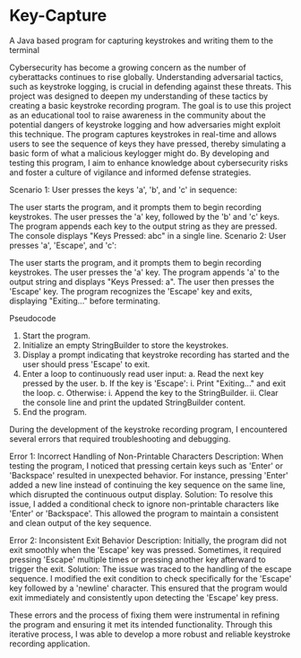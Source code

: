 # Key-Capture
A Java based program for capturing keystrokes and writing them to the terminal

Cybersecurity has become a growing concern as the number of cyberattacks continues to rise globally. Understanding adversarial tactics, such as keystroke logging, is crucial in defending against these threats. This project was designed to deepen my understanding of these tactics by creating a basic keystroke recording program. The goal is to use this project as an educational tool to raise awareness in the community about the potential dangers of keystroke logging and how adversaries might exploit this technique. The program captures keystrokes in real-time and allows users to see the sequence of keys they have pressed, thereby simulating a basic form of what a malicious keylogger might do. By developing and testing this program, I aim to enhance knowledge about cybersecurity risks and foster a culture of vigilance and informed defense strategies.



Scenario 1: User presses the keys 'a', 'b', and 'c' in sequence:

The user starts the program, and it prompts them to begin recording keystrokes.
The user presses the 'a' key, followed by the 'b' and 'c' keys.
The program appends each key to the output string as they are pressed.
The console displays "Keys Pressed: abc" in a single line.
Scenario 2: User presses 'a', 'Escape', and 'c':

The user starts the program, and it prompts them to begin recording keystrokes.
The user presses the 'a' key.
The program appends 'a' to the output string and displays "Keys Pressed: a".
The user then presses the 'Escape' key.
The program recognizes the 'Escape' key and exits, displaying "Exiting..." before terminating.



Pseudocode

1. Start the program.
2. Initialize an empty StringBuilder to store the keystrokes.
3. Display a prompt indicating that keystroke recording has started and the user should press 'Escape' to exit.
4. Enter a loop to continuously read user input:
   a. Read the next key pressed by the user.
   b. If the key is 'Escape':
      i. Print "Exiting..." and exit the loop.
   c. Otherwise:
      i. Append the key to the StringBuilder.
      ii. Clear the console line and print the updated StringBuilder content.
5. End the program.



During the development of the keystroke recording program, I encountered several errors that required troubleshooting and debugging.

Error 1: Incorrect Handling of Non-Printable Characters
Description: When testing the program, I noticed that pressing certain keys such as 'Enter' or 'Backspace' resulted in unexpected behavior. For instance, pressing 'Enter' added a new line instead of continuing the key sequence on the same line, which disrupted the continuous output display.
Solution: To resolve this issue, I added a conditional check to ignore non-printable characters like 'Enter' or 'Backspace'. This allowed the program to maintain a consistent and clean output of the key sequence.

Error 2: Inconsistent Exit Behavior
Description: Initially, the program did not exit smoothly when the 'Escape' key was pressed. Sometimes, it required pressing 'Escape' multiple times or pressing another key afterward to trigger the exit.
Solution: The issue was traced to the handling of the escape sequence. I modified the exit condition to check specifically for the 'Escape' key followed by a 'newline' character. This ensured that the program would exit immediately and consistently upon detecting the 'Escape' key press.

These errors and the process of fixing them were instrumental in refining the program and ensuring it met its intended functionality. Through this iterative process, I was able to develop a more robust and reliable keystroke recording application.

